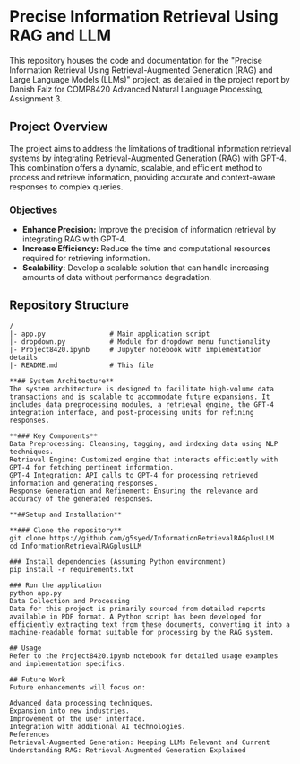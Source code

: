 # Precise Information Retrieval Using RAG and LLM

This repository houses the code and documentation for the "Precise Information Retrieval Using Retrieval-Augmented Generation (RAG) and Large Language Models (LLMs)" project, as detailed in the project report by Danish Faiz for COMP8420 Advanced Natural Language Processing, Assignment 3.

## Project Overview

The project aims to address the limitations of traditional information retrieval systems by integrating Retrieval-Augmented Generation (RAG) with GPT-4. This combination offers a dynamic, scalable, and efficient method to process and retrieve information, providing accurate and context-aware responses to complex queries.

### Objectives

- **Enhance Precision:** Improve the precision of information retrieval by integrating RAG with GPT-4.
- **Increase Efficiency:** Reduce the time and computational resources required for retrieving information.
- **Scalability:** Develop a scalable solution that can handle increasing amounts of data without performance degradation.

## Repository Structure

```plaintext
/
|- app.py                # Main application script
|- dropdown.py           # Module for dropdown menu functionality
|- Project8420.ipynb     # Jupyter notebook with implementation details
|- README.md             # This file

**## System Architecture**
The system architecture is designed to facilitate high-volume data transactions and is scalable to accommodate future expansions. It includes data preprocessing modules, a retrieval engine, the GPT-4 integration interface, and post-processing units for refining responses.

**### Key Components**
Data Preprocessing: Cleansing, tagging, and indexing data using NLP techniques.
Retrieval Engine: Customized engine that interacts efficiently with GPT-4 for fetching pertinent information.
GPT-4 Integration: API calls to GPT-4 for processing retrieved information and generating responses.
Response Generation and Refinement: Ensuring the relevance and accuracy of the generated responses.

**##Setup and Installation**

**### Clone the repository**
git clone https://github.com/g5syed/InformationRetrievalRAGplusLLM
cd InformationRetrievalRAGplusLLM

### Install dependencies (Assuming Python environment)
pip install -r requirements.txt

### Run the application
python app.py
Data Collection and Processing
Data for this project is primarily sourced from detailed reports available in PDF format. A Python script has been developed for efficiently extracting text from these documents, converting it into a machine-readable format suitable for processing by the RAG system.

## Usage
Refer to the Project8420.ipynb notebook for detailed usage examples and implementation specifics.

## Future Work
Future enhancements will focus on:

Advanced data processing techniques.
Expansion into new industries.
Improvement of the user interface.
Integration with additional AI technologies.
References
Retrieval-Augmented Generation: Keeping LLMs Relevant and Current
Understanding RAG: Retrieval-Augmented Generation Explained
